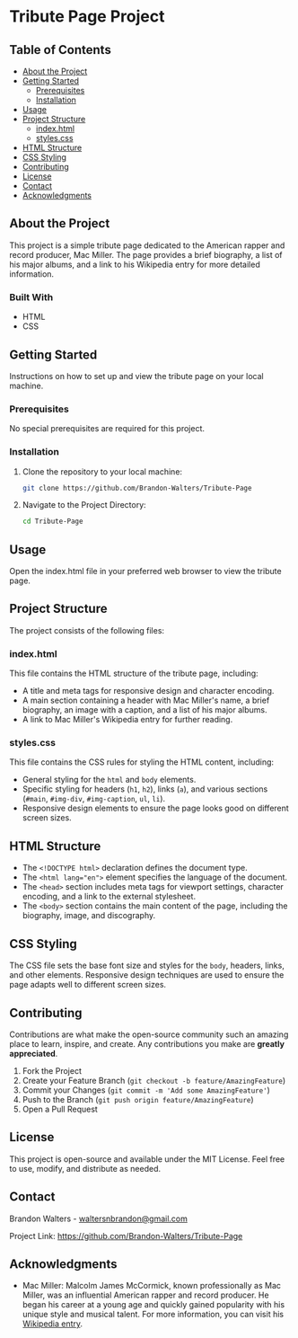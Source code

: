 # Tribute Page Project

## Table of Contents
- [About the Project](#about-the-project)
- [Getting Started](#getting-started)
  - [Prerequisites](#prerequisites)
  - [Installation](#installation)
- [Usage](#usage)
- [Project Structure](#project-structure)
  - [index.html](#indexhtml)
  - [styles.css](#stylescss)
- [HTML Structure](#html-structure)
- [CSS Styling](#css-styling)
- [Contributing](#contributing)
- [License](#license)
- [Contact](#contact)
- [Acknowledgments](#acknowledgments)

## About the Project
This project is a simple tribute page dedicated to the American rapper and record producer, Mac Miller. The page provides a brief biography, a list of his major albums, and a link to his Wikipedia entry for more detailed information.

### Built With
- HTML
- CSS

## Getting Started
Instructions on how to set up and view the tribute page on your local machine.

### Prerequisites
No special prerequisites are required for this project.

### Installation
1. Clone the repository to your local machine:
   ```sh
   git clone https://github.com/Brandon-Walters/Tribute-Page
2. Navigate to the Project Directory:
   ```sh
   cd Tribute-Page

## Usage
  Open the index.html file in your preferred web browser to view the tribute page.

## Project Structure 
  The project consists of the following files:

### index.html
  This file contains the HTML structure of the tribute page, including:
  - A title and meta tags for responsive design and character encoding.
  - A main section containing a header with Mac Miller's name, a brief biography, an image with a caption, and a list of his major albums.
  - A link to Mac Miller's Wikipedia entry for further reading.

### styles.css
  This file contains the CSS rules for styling the HTML content, including:
  - General styling for the `html` and `body` elements.
  - Specific styling for headers (`h1`, `h2`), links (`a`), and various sections (`#main`, `#img-div`, `#img-caption`, `ul`, `li`).
  - Responsive design elements to ensure the page looks good on different screen sizes.

## HTML Structure
- The `<!DOCTYPE html>` declaration defines the document type.
- The `<html lang="en">` element specifies the language of the document.
- The `<head>` section includes meta tags for viewport settings, character encoding, and a link to the external stylesheet.
- The `<body>` section contains the main content of the page, including the biography, image, and discography.

## CSS Styling
  The CSS file sets the base font size and styles for the `body`, headers, links, and other elements.
  Responsive design techniques are used to ensure the page adapts well to different screen sizes.

## Contributing
  Contributions are what make the open-source community such an amazing place to learn, inspire, and create. Any contributions you make are **greatly appreciated**.

1. Fork the Project
2. Create your Feature Branch (`git checkout -b feature/AmazingFeature`)
3. Commit your Changes (`git commit -m 'Add some AmazingFeature'`)
4. Push to the Branch (`git push origin feature/AmazingFeature`)
5. Open a Pull Request

## License
  This project is open-source and available under the MIT License. Feel free to use, modify, and distribute as needed.

## Contact
  Brandon Walters - waltersnbrandon@gmail.com

  Project Link: https://github.com/Brandon-Walters/Tribute-Page

## Acknowledgments
  - Mac Miller: Malcolm James McCormick, known professionally as Mac Miller, was an influential American rapper and record producer. He began his career at a young age and quickly gained popularity with his unique style and musical talent. For more information, you can visit his [Wikipedia entry](https://en.wikipedia.org/wiki/Mac_Miller).


